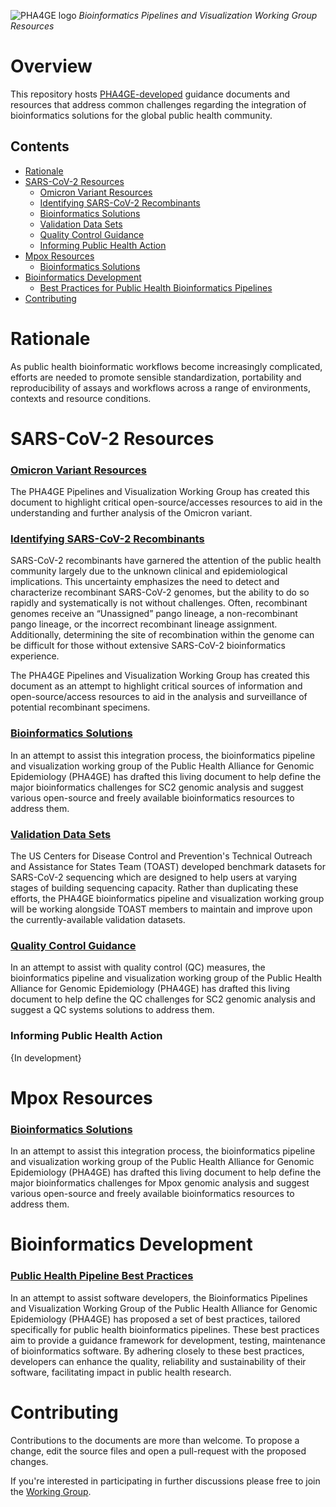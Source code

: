 
![PHA4GE logo](https://pha4ge.org/wp-content/uploads/2020/09/phage-logo-thin.png)
*Bioinformatics Pipelines and Visualization Working Group Resources*

Overview
========
This repository hosts [PHA4GE-developed](https://pha4ge.org/) guidance documents and resources that address common challenges regarding the integration of bioinformatics solutions for the global public health community.

## Contents
- [Rationale](#rationale)
- [SARS-CoV-2 Resources](#sars-cov-2-resources)
	- [Omicron Variant Resources](/docs/omicron-resources.md)
	- [Identifying SARS-CoV-2 Recombinants](docs/sc2-recombinants.md)
	- [Bioinformatics Solutions](docs/bioinfo-solutions.md)
	- [Validation Data Sets](https://github.com/CDCgov/datasets-sars-cov-2)
	- [Quality Control Guidance](docs/qc-solutions.md)
	- [Informing Public Health Action](#sars-cov-2-resources)
- [Mpox Resources](#mpox-resources)
	- [Bioinformatics Solutions](docs/mpxv-bioinfo-solutions.md)
- [Bioinformatics Development](#bioinformatics-development)
	- [Best Practices for Public Health Bioinformatics Pipelines](https://github.com/pha4ge/public-health-pipeline-best-practices/blob/main/docs/pipeline-best-practices.md)
- [Contributing](#contributing)


Rationale
========
As public health bioinformatic workflows become increasingly complicated, efforts are needed to promote sensible standardization, portability and reproducibility of assays and workflows across a range of environments, contexts and resource conditions. 

SARS-CoV-2 Resources
==================

### [Omicron Variant Resources](/docs/omicron-resources.md)

The PHA4GE Pipelines and Visualization Working Group has created this document to highlight critical open-source/accesses resources to aid in the understanding and further analysis of the Omicron variant. 

### [Identifying SARS-CoV-2 Recombinants](docs/sc2-recombinants.md)

SARS-CoV-2 recombinants have garnered the attention of the public health community largely due to the unknown clinical and epidemiological implications. This uncertainty emphasizes the need to detect and characterize recombinant SARS-CoV-2 genomes, but the ability to do so rapidly and systematically is not without challenges. Often, recombinant genomes receive an “Unassigned” pango lineage, a non-recombinant pango lineage, or the incorrect recombinant lineage assignment. Additionally, determining the site of recombination within the genome can be difficult for those without extensive SARS-CoV-2 bioinformatics experience.

The PHA4GE Pipelines and Visualization Working Group has created this document as an attempt to highlight critical sources of information and open-source/access resources to aid in the analysis and surveillance of potential recombinant specimens.

### [Bioinformatics Solutions](docs/bioinfo-solutions.md)

In an attempt to assist this integration process, the bioinformatics pipeline and visualization working group of the Public Health Alliance for Genomic Epidemiology (PHA4GE) has drafted this living document to help define the major bioinformatics challenges for SC2 genomic analysis and suggest various open-source and freely available bioinformatics resources to address them.

### [Validation Data Sets](https://github.com/CDCgov/datasets-sars-cov-2)

The US Centers for Disease Control and Prevention's Technical Outreach and Assistance for States Team (TOAST) developed benchmark datasets for SARS-CoV-2 sequencing which are designed to help users at varying stages of building sequencing capacity. Rather than duplicating these efforts, the PHA4GE bioinformatics pipeline and visualization working group will be working alongside TOAST members to maintain and improve upon the currently-available validation datasets. 

### [Quality Control Guidance](docs/qc-solutions.md)

In an attempt to assist with quality control (QC) measures, the bioinformatics pipeline and visualization working group of the Public Health Alliance for Genomic Epidemiology (PHA4GE) has drafted this living document to help define the QC challenges for SC2 genomic analysis and suggest a QC systems solutions to address them.

### Informing Public Health Action

{In development}


Mpox Resources
==================

### [Bioinformatics Solutions](docs/mpxv-bioinfo-solutions.md)

In an attempt to assist this integration process, the bioinformatics pipeline and visualization working group of the Public Health Alliance for Genomic Epidemiology (PHA4GE) has drafted this living document to help define the major bioinformatics challenges for Mpox genomic analysis and suggest various open-source and freely available bioinformatics resources to address them.

Bioinformatics Development
==================

### [Public Health Pipeline Best Practices](https://github.com/pha4ge/public-health-pipeline-best-practices/blob/main/docs/pipeline-best-practices.md)

In an attempt to assist software developers, the Bioinformatics Pipelines and Visualization Working Group of the Public Health Alliance for Genomic Epidemiology (PHA4GE) has proposed a set of best practices, tailored specifically for public health bioinformatics pipelines. These best practices aim to provide a guidance framework for development, testing, maintenance of bioinformatics software. By adhering closely to these best practices, developers can enhance the quality, reliability and sustainability of their software, facilitating impact in public health research.

Contributing
============
Contributions to the documents are more than welcome. To propose a change, edit the source files and open a pull-request with the proposed changes.

If you're interested in participating in further discussions please free to join the [Working Group](https://pha4ge.org/bioinformatics-pipelines-and-visualization/).

